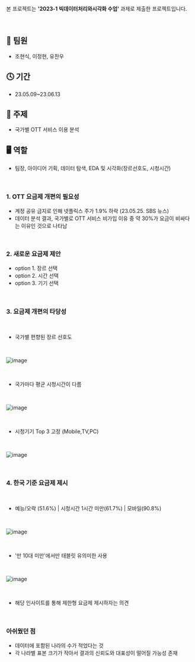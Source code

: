 본 프로젝트는 **'2023-1 빅데이터처리와시각화 수업'** 과제로 제출한 프로젝트입니다.

<br/>

## 👬 팀원
- 조현식, 이정현, 유찬우

## 🕓 기간
- 23.05.09~23.06.13

## 📑 주제
- 국가별 OTT 서비스 이용 분석

## 🖥 역할 
- 팀장, 아이디어 기획, 데이터 탐색, EDA 및 시각화(장르선호도, 시청시간)

<br/>

### 1. OTT 요금제 개편의 필요성
   - 계정 공유 금지로 인해 넷플릭스 주가 1.9% 하락 (23.05.25. SBS 뉴스)
   - 데이터 분석 결과, 국가별로 OTT 서비스 비가입 이유 중 약 30%가 요금이 비싸다는 이유인 것으로 나타남

<br/>

### 2. 새로운 요금제 제안
   - option 1. 장르 선택
   - option 2. 시간 선택
   - option 3. 기기 선택

<br/>

### 3. 요금제 개편의 타당성

<br/>

   - 국가별 편향된 장르 선호도

<br/>

![image](https://github.com/hsjo827/KMU_Project/assets/133327403/1b414e7d-e968-45bf-9bed-d75f27475fea)

<br/>

   - 국가마다 평균 시청시간이 다름

<br/>

![image](https://github.com/hsjo827/KMU_Project/assets/133327403/b66ae37f-1546-4270-bbb9-9df5d2b20b96)


<br/>

   - 시청기기 Top 3 고정 (Mobile,TV,PC)

<br/>

![image](https://github.com/hsjo827/KMU_Project/assets/133327403/4941351d-554f-4851-803d-89564a949ba8)

<br/>

### 4. 한국 기준 요금제 제시

<br/>

   - 예능/오락 (51.6%) | 시청시간 1시간 미만(61.7%) | 모바일(90.8%)

<br/>

![image](https://github.com/hsjo827/KMU_Project/assets/133327403/0797f5c2-296a-4d24-97b6-1ac210a451fc)


<br/>

   - '만 10대 미만'에서만 태블릿 유의미한 사용

<br/>

![image](https://github.com/hsjo827/KMU_Project/assets/133327403/bef7b0c7-5579-4802-9fc2-d5c0fc137268)


<br/>

   - 해당 인사이트를 통해 제한형 요금제 제시하자는 의견

<br/>

### 아쉬웠던 점
  - 데이터에 포함된 나라의 수가 적었다는 것
  - 각 나라별 표본 크기가 작아서 결과의 신뢰도와 대표성이 떨어질 가능성 존재
